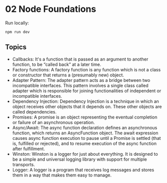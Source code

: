 # 02 Node Foundations

Run locally:

```
npm run dev
```

## Topics
- Callbacks: It's a function that is passed as an argument to another function, to be “called back” at a later time.
- Factory functions: A factory function is any function which is not a class or constructor that returns a (presumably new) object.
- Adapter Pattern: The adapter pattern acts as a bridge between two incompatible interfaces. This pattern involves a single class called adapter which is responsible for joining functionalities of independent or incompatible interfaces.
- Dependency Injection: Dependency Injection is a technique in which an object receives other objects that it depends on. These other objects are called dependencies.
- Promises: A promise is an object representing the eventual completion or failure of an asynchronous operation.
- Async/Await: The async function declaration defines an asynchronous function, which returns an AsyncFunction object. The await expression causes async function execution to pause until a Promise is settled (that is, fulfilled or rejected), and to resume execution of the async function after fulfillment.
- Winston: Winston is a logger for just about everything. It is designed to be a simple and universal logging library with support for multiple transports.
- Logger: A logger is a program that receives log messages and stores them in a way that makes them easy to manage.
